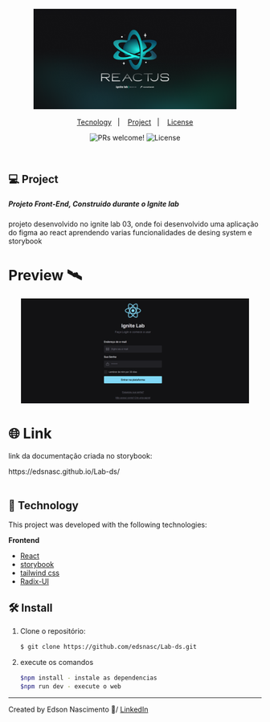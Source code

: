 <p align="center">
  <img alt="logo" src="./github/logo.png" width="80%" height="200px">
</p>

<p align="center">
  <a href="#-tecnology">Tecnology</a>&nbsp;&nbsp;&nbsp;|&nbsp;&nbsp;&nbsp;
  <a href="#-project">Project</a>&nbsp;&nbsp;&nbsp;|&nbsp;&nbsp;&nbsp;
  <a href="#-license">License</a>
</p>

<p align="center">
 <img src="https://img.shields.io/static/v1?label=PRs&message=welcome&color=15C3D6&labelColor=000000" alt="PRs welcome!" />

  <img alt="License" src="https://img.shields.io/static/v1?label=license&message=MIT&color=15C3D6&labelColor=000000">
</p>

<br>

## 💻 Project

##### Projeto Front-End, Construido durante o Ignite lab

<p>projeto desenvolvido no ignite lab 03, onde foi desenvolvido uma aplicação do figma ao react aprendendo varias funcionalidades de desing system e storybook</P>


# Preview 🛰

<p align="center">
  <img alt="img" src="./github/page.png" width="90%">
</p>

# 🌐 Link 

<p>link da documentação criada no storybook:</P>
https://edsnasc.github.io/Lab-ds/
<br>
<br>

## 🚀 Technology

This project was developed with the following technologies:

<b>Frontend</b>
- [React]()
- [storybook]()
- [tailwind css]()
- [Radix-UI]()


## 🛠 Install

1. Clone o repositório:

   ```bash
   $ git clone https://github.com/edsnasc/Lab-ds.git
   ```
2. execute os comandos 

    ```bash
    $npm install - instale as dependencias
    $npm run dev - execute o web
   ```
---

Created by Edson Nascimento 🚀/ [LinkedIn](https://www.linkedin.com/in/edson-nascimento-5783681aa/)
